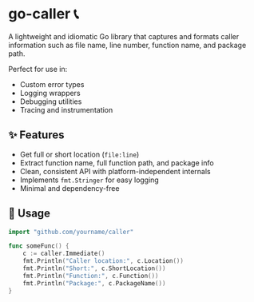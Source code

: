 # go-caller 📞

A lightweight and idiomatic Go library that captures and formats caller information such as file name, line number, function name, and package path.

Perfect for use in:
- Custom error types
- Logging wrappers
- Debugging utilities
- Tracing and instrumentation

## ✨ Features

- Get full or short location (`file:line`)
- Extract function name, full function path, and package info
- Clean, consistent API with platform-independent internals
- Implements `fmt.Stringer` for easy logging
- Minimal and dependency-free

## 🚀 Usage

```go
import "github.com/yourname/caller"

func someFunc() {
    c := caller.Immediate()
    fmt.Println("Caller location:", c.Location())
    fmt.Println("Short:", c.ShortLocation())
    fmt.Println("Function:", c.Function())
    fmt.Println("Package:", c.PackageName())
}
